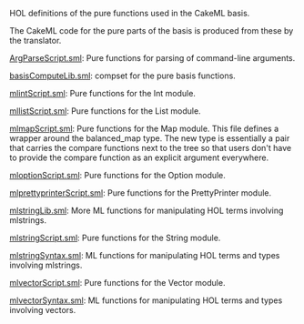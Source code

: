 HOL definitions of the pure functions used in the CakeML basis.

The CakeML code for the pure parts of the basis is produced
from these by the translator.

[ArgParseScript.sml](ArgParseScript.sml):
Pure functions for parsing of command-line arguments.

[basisComputeLib.sml](basisComputeLib.sml):
compset for the pure basis functions.

[mlintScript.sml](mlintScript.sml):
Pure functions for the Int module.

[mllistScript.sml](mllistScript.sml):
Pure functions for the List module.

[mlmapScript.sml](mlmapScript.sml):
Pure functions for the Map module.
This file defines a wrapper around the balanced_map type. The new
type is essentially a pair that carries the compare functions next
to the tree so that users don't have to provide the compare function
as an explicit argument everywhere.

[mloptionScript.sml](mloptionScript.sml):
Pure functions for the Option module.

[mlprettyprinterScript.sml](mlprettyprinterScript.sml):
Pure functions for the PrettyPrinter module.

[mlstringLib.sml](mlstringLib.sml):
More ML functions for manipulating HOL terms involving mlstrings.

[mlstringScript.sml](mlstringScript.sml):
Pure functions for the String module.

[mlstringSyntax.sml](mlstringSyntax.sml):
ML functions for manipulating HOL terms and types involving mlstrings.

[mlvectorScript.sml](mlvectorScript.sml):
Pure functions for the Vector module.

[mlvectorSyntax.sml](mlvectorSyntax.sml):
ML functions for manipulating HOL terms and types involving vectors.
